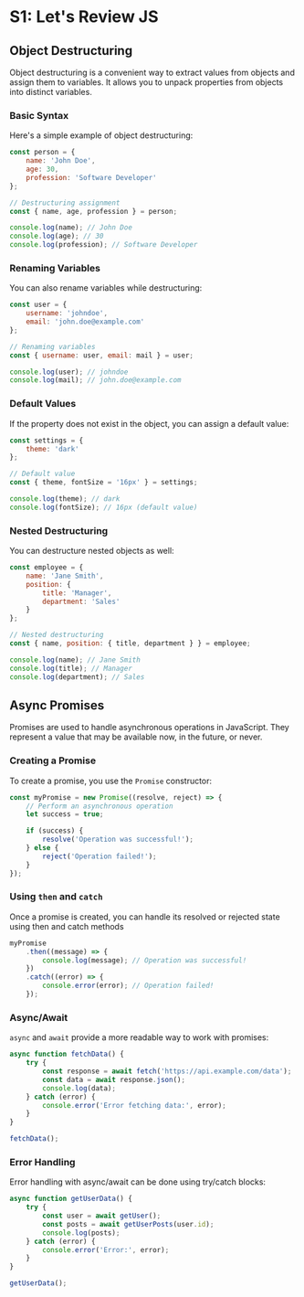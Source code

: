 # S1: Let's Review JS

## Object Destructuring

Object destructuring is a convenient way to extract values from objects and assign them to variables. It allows you to unpack properties from objects into distinct variables.

### Basic Syntax

Here's a simple example of object destructuring:

```javascript
const person = {
    name: 'John Doe',
    age: 30,
    profession: 'Software Developer'
};

// Destructuring assignment
const { name, age, profession } = person;

console.log(name); // John Doe
console.log(age); // 30
console.log(profession); // Software Developer
```

### Renaming Variables
You can also rename variables while destructuring:

```javascript
const user = {
    username: 'johndoe',
    email: 'john.doe@example.com'
};

// Renaming variables
const { username: user, email: mail } = user;

console.log(user); // johndoe
console.log(mail); // john.doe@example.com
```

### Default Values
If the property does not exist in the object, you can assign a default value:
```javascript
const settings = {
    theme: 'dark'
};

// Default value
const { theme, fontSize = '16px' } = settings;

console.log(theme); // dark
console.log(fontSize); // 16px (default value)
```

### Nested Destructuring
You can destructure nested objects as well:
```javascript
const employee = {
    name: 'Jane Smith',
    position: {
        title: 'Manager',
        department: 'Sales'
    }
};

// Nested destructuring
const { name, position: { title, department } } = employee;

console.log(name); // Jane Smith
console.log(title); // Manager
console.log(department); // Sales
```
## Async Promises
Promises are used to handle asynchronous operations in JavaScript. They represent a value that may be available now, in the future, or never.

### Creating a Promise
To create a promise, you use the `Promise` constructor:
```javascript
const myPromise = new Promise((resolve, reject) => {
    // Perform an asynchronous operation
    let success = true;

    if (success) {
        resolve('Operation was successful!');
    } else {
        reject('Operation failed!');
    }
});
```

### Using `then` and `catch`
Once a promise is created, you can handle its resolved or rejected state using then and catch methods

```javascript
myPromise
    .then((message) => {
        console.log(message); // Operation was successful!
    })
    .catch((error) => {
        console.error(error); // Operation failed!
    });
```

### Async/Await
`async` and `await` provide a more readable way to work with promises:

```js
async function fetchData() {
    try {
        const response = await fetch('https://api.example.com/data');
        const data = await response.json();
        console.log(data);
    } catch (error) {
        console.error('Error fetching data:', error);
    }
}

fetchData();
```

### Error Handling
Error handling with async/await can be done using try/catch blocks:
```js
async function getUserData() {
    try {
        const user = await getUser();
        const posts = await getUserPosts(user.id);
        console.log(posts);
    } catch (error) {
        console.error('Error:', error);
    }
}

getUserData();
```